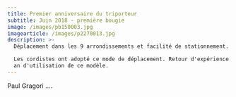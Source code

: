 ```yaml
---
title: Premier anniversaire du triporteur
subtitle: Juin 2018 - première bougie
image: /images/pb150003.jpg
imagearticle: /images/p2270013.jpg
description: >-
  Déplacement dans les 9 arrondissements et facilité de stationnement.

  Les cordistes ont adopté ce mode de déplacement. Retour d'expérience après un
  an d'utilisation de ce modèle.
---
```

Paul Gragori ....
